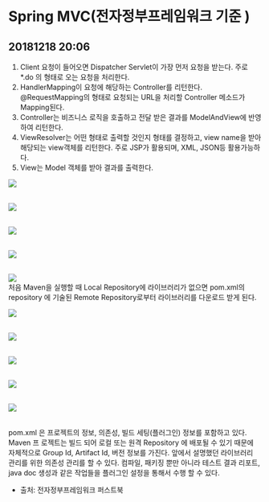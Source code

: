 # Spring MVC(전자정부프레임워크 기준 )
## 20181218 20:06
1. Client 요청이 들어오면 Dispatcher Servlet이 가장 먼저 요청을 받는다. 주로 *.do
의 형태로 오는 요청을 처리한다.
2. HandlerMapping이 요청에 해당하는 Controller를 리턴한다. @RequestMapping의
형태로 요청되는 URL을 처리할 Controller 메소드가 Mapping된다.
3. Controller는 비즈니스 로직을 호출하고 전달 받은 결과를 ModelAndView에 반영
하여 리턴한다.
4. ViewResolver는 어떤 형태로 출력할 것인지 형태를 결정하고, view name을 받아 해당되는 view객체를 리턴한다. 주로 JSP가 활용되며, XML, JSON등 활용가능하다.
5. View는 Model 객체를 받아 결과를 출력한다.
<!-- springMVC 동작 -->
<div>
<img src = "https://user-images.githubusercontent.com/44331989/50152044-e993ad00-0305-11e9-9659-34b4ed176519.JPG">
</div><br/><p>
<!-- 웹에서 스프링 활용을 위한 web.xml -->  
<div>
<img src = "https://user-images.githubusercontent.com/44331989/50151525-7fc6d380-0304-11e9-892b-7d031ce9b28e.JPG">
</div><br/><p>
<!-- context-servlet.xml: springMVC 설정 -->  
<div>
<img src = "https://user-images.githubusercontent.com/44331989/50151634-cae0e680-0304-11e9-991f-48c327cf34c3.JPG">	
</div><br/><p>
<!-- pom.xml간의 라이브러리 의존성 -->  
<div>  
<img src = "https://user-images.githubusercontent.com/44331989/50258883-04207000-0445-11e9-9bc4-e0578bea141c.JPG">
</div><br/><p>
<!-- pom.xml에서 라이브러리 의존성 설명 -->  
<div>  
<img src = "https://user-images.githubusercontent.com/44331989/50260440-65e3d880-044b-11e9-8079-4246dba956bf.JPG">
</div>처음 Maven을 실행할 때 Local Repository에 라이브러리가 없으면 pom.xml의 repository
에 기술된 Remote Repository로부터 라이브러리를 다운로드 받게 된다.<br/><p>  
<!-- pom.xml의 Remote Repository 설정 -->  
<div>  
<img src = "https://user-images.githubusercontent.com/44331989/50260492-89a71e80-044b-11e9-8f8f-ca695e74a38f.jpg">
</div><br/><p>  
<!-- maven 빌드관리 -->  
<div>  
<img src = "https://user-images.githubusercontent.com/44331989/50260537-b9eebd00-044b-11e9-8582-9699b86c8f62.JPG">
</div><br/><p>  
<!-- maven 빌드 생명주기 단계 -->  
<div>  
<img src = "https://user-images.githubusercontent.com/44331989/50260570-e6a2d480-044b-11e9-847a-3f8abff2503a.JPG">
</div><br/><p>  
<!-- maven 빌드 생명주기 -->  
<div>  
<img src = "https://user-images.githubusercontent.com/44331989/50260597-03d7a300-044c-11e9-9359-f7af032ca24a.JPG">
</div><br/><p>  
<!-- eclipse에서 maven 빌드 설정-->  
<div>  
<img src = "https://user-images.githubusercontent.com/44331989/50260615-1c47bd80-044c-11e9-9d54-8c9d686ae96b.JPG">
</div><br/><p>  
  
  
  
  
pom.xml 은 프로젝트의 정보, 의존성, 빌드 세팅(플러그인) 정보를 포함하고 있다. Maven 프
로젝트는 빌드 되어 로컬 또는 원격 Repository 에 배포될 수 있기 때문에 자체적으로 Group
Id, Artifact Id, 버전 정보를 가진다. 앞에서 설명했던 라이브러리 관리를 위한 의존성 관리를
할 수 있다. 컴파일, 패키징 뿐만 아니라 테스트 결과 리포트, java doc 생성과 같은 작업들을
플러그인 설정을 통해서 수행 할 수 있다.  






























* 출처: 전자정부프레임워크 퍼스트북
